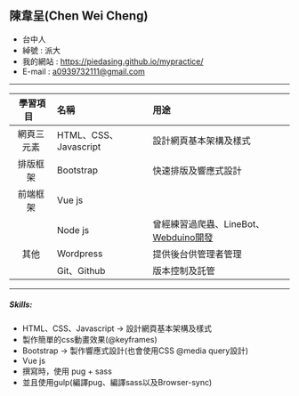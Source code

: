 ## 陳韋呈(Chen Wei Cheng)
* 台中人
* 綽號 : 派大
* 我的網站 : https://piedasing.github.io/mypractice/
* E-mail : a0939732111@gmail.com
***
|  學習項目  |  名稱  |  用途  |
|:-----------:|:---------|:---------|
|  網頁三元素  |  HTML、CSS、Javascript | 設計網頁基本架構及樣式 |
|  排版框架  |  Bootstrap    | 快速排版及響應式設計 |
|  前端框架  |  Vue js       ||
|           |  Node js      | 曾經練習過爬蟲、LineBot、[Webduino開發](http://blockly.webduino.io/index-tutorials.html) |
|  其他  |  Wordpress     | 提供後台供管理者管理 |
|           |  Git、Github   | 版本控制及託管 |
***
##### Skills:
* HTML、CSS、Javascript -> 設計網頁基本架構及樣式
* 製作簡單的css動畫效果(@keyframes)
* Bootstrap -> 製作響應式設計(也會使用CSS @media query設計)
* Vue js
* 撰寫時，使用 pug + sass
* 並且使用gulp(編譯pug、編譯sass以及Browser-sync)
